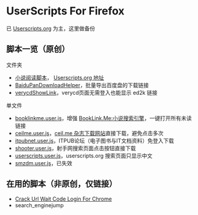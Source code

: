 UserScripts For Firefox
=======================

已 [Userscripts.org](https://userscripts.org/users/138842/scripts) 为主，这里做备份

## 脚本一览（原创）

文件夹

 - [小说阅读脚本](MyNovelReader)， [Userscripts.org 地址](https://userscripts.org/scripts/show/165951)
 - [BaiduPanDownloadHelper](BaiduPanDownloadHelper)，批量导出百度盘的下载链接
 - [verycdShowLink](verycdShowLink)，verycd页面无需登入也能显示 ed2k 链接

单文件

 - [booklinkme.user.js](booklinkme.user.js)，增强 [BookLink.Me:小说搜索引擎](http://booklink.me/)，一键打开所有未读链接
 - [ceilme.user.js](ceilme.user.js)，[ceil.me 杂志下载网站](http://www.ceil.me/)直接下载，避免点击多次
 - [itpubnet.user.js](itpubnet.user.js)，ITPUB论坛（电子图书与IT文档资料）免登入下载
 - [shooter.user.js](shooter.user.js)，射手网搜索页面点击按钮直接下载
 - [userscripts.user.js](userscripts.user.js)，userscripts.org 搜索页面只显示中文
 - [smzdm.user.js](smzdm.user.js)，已失效

## 在用的脚本（非原创，仅链接）

 - [Crack Url Wait Code Login For Chrome](http://userscripts.org/scripts/show/157621)
 - search_enginejump